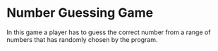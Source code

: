 # Number Guessing Game

In this game a player has to guess the correct number from a range of numbers that has randomly chosen by the program.
